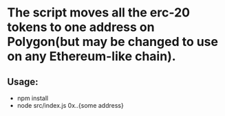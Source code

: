# The script moves all the erc-20 tokens to one address on Polygon(but may be changed to use on any Ethereum-like chain).

## Usage:
 - npm install
 - node src/index.js 0x..{some address}
